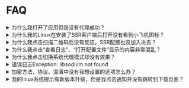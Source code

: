 # FAQ

<details>
  <summary>为什么我打开了应用但是没有代理成功？</summary>
  <p>首先，确定服务器配置中有可用的服务器并选中了其中的一项。其次，确认“启用系统代理”菜单已选中。再次，尝试勾选“系统代理设置”-“全局设置”，然后查看浏览器是否已被代理。最后，点击“帮助”-“查看日志”查看<code>ssr-libev</code>是否正常运行，日志中有没有报错，如有报错请先排错（比如端口占用）。</p>
</details>

<details>
  <summary>为什么我的Linux在安装了SSR客户端后打开没有看到小飞机图标？</summary>
  <p>尝试安装<code>libappindicator1</code>应用程序指示器。</p>
</details>

<details>
  <summary>为什么我点击扫描二维码后没有反应，SSR配置也没加入进去？</summary>
  <p>请确保整个屏幕中有且仅有一个正确可识别的SS(R)二维码。</p>
</details>

<details>
  <summary>为什么我点击“查看日志”、“打开配置文件”显示的内容非常混乱？</summary>
  <p>这2个操作会直接使用系统默认的应用分别打开<code>.log</code>和<code>.json</code>文件，所以这种情况应该是对应扩展名的系统默认应用对该文件显示有问题，请尝试直接修改这2种后缀名对应的默认程序。</p>
</details>

<details>
  <summary>为什么我点击切换系统代理模式却没有效果？</summary>
  <p>我们暂时只支持<code>Gnome</code>桌面的Linux系统，其它桌面环境的如果你有解决方案请发issue。Windows和Mac应该正常。</p>
</details>

<details>
  <summary>错误日志Exception: libsodium not found</summary>
  <p>该错误是因为当前系统缺少libsodium库导致，Mac下使用<code>brew install libsodium</code>安装，Ubuntu可参考<a href="https://gist.github.com/jonathanpmartins/2510f38abee1e65c6d92">https://gist.github.com/jonathanpmartins/2510f38abee1e65c6d92</a>安装，Windows前往<a href="https://download.libsodium.org/libsodium/releases/">https://download.libsodium.org/libsodium/releases/</a>下载<code>libsodium-{version}-msvc.zip</code>文件并解压，复制解压目录中的<code>libsodium.dll</code>至<code>C:\windows\system32</code>目录（注意dll文件是64的还是32的）,其它系统请自行搜索。</p>
</details>

<details>
  <summary>加密方法、协议、混淆中没有我想设置的选项怎么办？</summary>
  <p>请右击任务栏图标-配置-选项设置...，然后切换到SSR设置选项卡中自行添加。</p>
</details>

<details>
  <summary>我的linux系统提示有新版本升级，但是我点击通知并没有跳转到下载页面？</summary>
  <p>1，建议使用AppImage包。 2，参考<a href="https://github.com/electron/electron/issues/9919">https://github.com/electron/electron/issues/9919</a>&nbsp;以及&nbsp;<a href="https://github.com/electron/electron/issues/8474">https://github.com/electron/electron/issues/8474</a></p>
</details>
